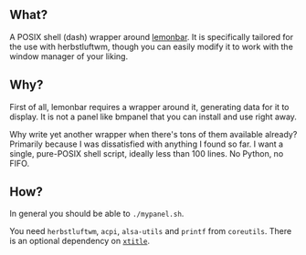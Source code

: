 ## What?
A POSIX shell (dash) wrapper around
[lemonbar](https://github.com/LemonBoy/bar). It is specifically tailored for
the use with herbstluftwm, though you can easily modify it to work with the
window manager of your liking.

## Why?
First of all, lemonbar requires a wrapper around it, generating data for it
to display. It is not a panel like bmpanel that you can install and use right
away.

Why write yet another wrapper when there's tons of them available already?
Primarily because I was dissatisfied with anything I found so far. I want a
single, pure-POSIX shell script, ideally less than 100 lines. No Python, no
FIFO.

## How?
In general you should be able to `./mypanel.sh`.

You need `herbstluftwm`, `acpi`, `alsa-utils` and `printf` from `coreutils`.
There is an optional dependency on
[`xtitle`](https://github.com/baskerville/xtitle).
